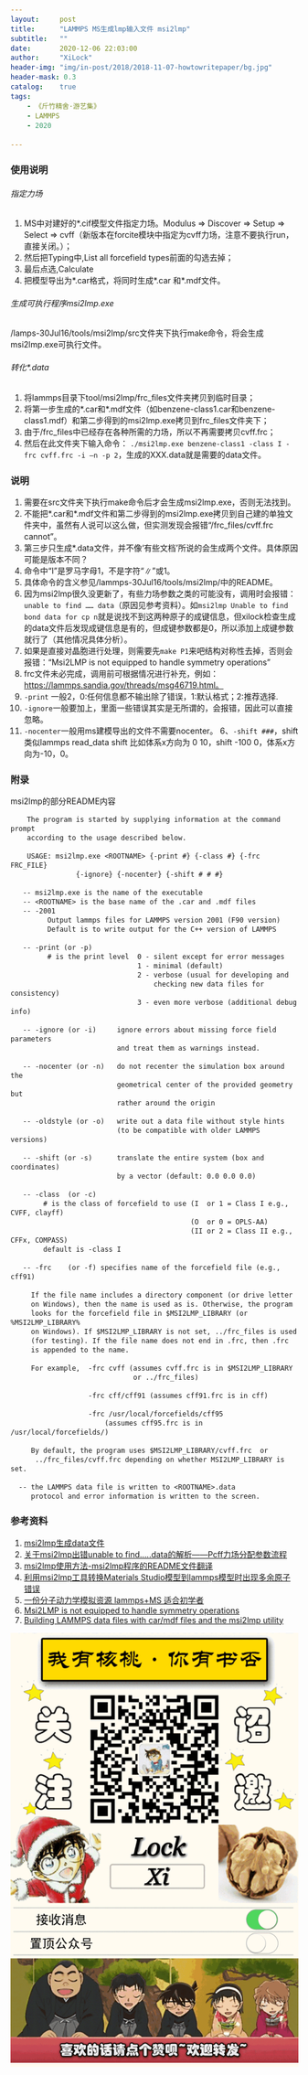 ```yaml
---
layout:     post
title:      "LAMMPS MS生成lmp输入文件 msi2lmp"
subtitle:   ""
date:       2020-12-06 22:03:00
author:     "XiLock"
header-img: "img/in-post/2018/2018-11-07-howtowritepaper/bg.jpg"
header-mask: 0.3
catalog:    true
tags:
    - 《斤竹精舍·游艺集》
    - LAMMPS
    - 2020

---
```


### 使用说明
###### 指定力场 
1. MS中对建好的*.cif模型文件指定力场。Modulus => Discover => Setup => Select => cvff（新版本在forcite模块中指定为cvff力场，注意不要执行run，直接关闭。）；
1. 然后把Typing中,List all forcefield types前面的勾选去掉；
1. 最后点选,Calculate 
1. 把模型导出为*.car格式，将同时生成*.car 和*.mdf文件。 

###### 生成可执行程序msi2lmp.exe 
/lamps-30Jul16/tools/msi2lmp/src文件夹下执行make命令，将会生成msi2lmp.exe可执行文件。

###### 转化*.data 
1. 将lammps目录下tool/msi2lmp/frc_files文件夹拷贝到临时目录；
1. 将第一步生成的*.car和*.mdf文件（如benzene-class1.car和benzene-class1.mdf）和第二步得到的msi2lmp.exe拷贝到frc_files文件夹下；
1. 由于/frc_files中已经存在各种所需的力场，所以不再需要拷贝cvff.frc；
1. 然后在此文件夹下输入命令： `./msi2lmp.exe benzene-class1 -class I -frc cvff.frc -i –n -p 2`，生成的XXX.data就是需要的data文件。 

### 说明
1. 需要在src文件夹下执行make命令后才会生成msi2lmp.exe，否则无法找到。 
1. 不能把*.car和*.mdf文件和第二步得到的msi2lmp.exe拷贝到自己建的单独文件夹中，虽然有人说可以这么做，但实测发现会报错“/frc_files/cvff.frc cannot”。 
1. 第三步只生成*.data文件，并不像‘有些文档’所说的会生成两个文件。具体原因可能是版本不同？
1. 命令中“I”是罗马字母1，不是字符“$\|$”或1。 
1. 具体命令的含义参见/lammps-30Jul16/tools/msi2lmp/中的README。 
1. 因为msi2lmp很久没更新了，有些力场参数之类的可能没有，调用时会报错：`unable to find …… data`（原因见参考资料）。如`msi2lmp Unable to find bond data for cp n`就是说找不到这两种原子的成键信息，但xilock检查生成的data文件后发现成键信息是有的，但成键参数都是0，所以添加上成键参数就行了（其他情况具体分析）。
1. 如果是直接对晶胞进行处理，则需要先`make P1`来吧结构对称性去掉，否则会报错：“Msi2LMP is not equipped to handle symmetry operations”
1. frc文件未必完成，调用前可根据情况进行补充，例如：https://lammps.sandia.gov/threads/msg46719.html。
1. `-print` 一般2，0:任何信息都不输出除了错误，1:默认格式；2:推荐选择.
1. `-ignore`一般要加上，里面一些错误其实是无所谓的，会报错，因此可以直接忽略。
1. `-nocenter`一般用ms建模导出的文件不需要nocenter。
6、`-shift ###`，shift 类似lammps read_data shift 比如体系x方向为 0 10，shift -100 0，体系x方向为-10，0。


### 附录
msi2lmp的部分README内容
```
    The program is started by supplying information at the command prompt
    according to the usage described below.  

    USAGE: msi2lmp.exe <ROOTNAME> {-print #} {-class #} {-frc FRC_FILE}
                {-ignore} {-nocenter} {-shift # # #}

   -- msi2lmp.exe is the name of the executable
   -- <ROOTNAME> is the base name of the .car and .mdf files
   -- -2001
         Output lammps files for LAMMPS version 2001 (F90 version)
         Default is to write output for the C++ version of LAMMPS

   -- -print (or -p)
         # is the print level  0 - silent except for error messages
                               1 - minimal (default)
                               2 - verbose (usual for developing and
                                   checking new data files for consistency)
                               3 - even more verbose (additional debug info)

   -- -ignore (or -i)     ignore errors about missing force field parameters
                          and treat them as warnings instead.

   -- -nocenter (or -n)   do not recenter the simulation box around the
                          geometrical center of the provided geometry but
                          rather around the origin

   -- -oldstyle (or -o)   write out a data file without style hints
                          (to be compatible with older LAMMPS versions)

   -- -shift (or -s)      translate the entire system (box and coordinates)
                          by a vector (default: 0.0 0.0 0.0)

   -- -class  (or -c)
        # is the class of forcefield to use (I  or 1 = Class I e.g., CVFF, clayff)
                                            (O  or 0 = OPLS-AA)
                                            (II or 2 = Class II e.g., CFFx, COMPASS)
        default is -class I

   -- -frc    (or -f) specifies name of the forcefield file (e.g., cff91)
 
     If the file name includes a directory component (or drive letter 
     on Windows), then the name is used as is. Otherwise, the program
     looks for the forcefield file in $MSI2LMP_LIBRARY (or %MSI2LMP_LIBRARY%
     on Windows). If $MSI2LMP_LIBRARY is not set, ../frc_files is used
     (for testing). If the file name does not end in .frc, then .frc
     is appended to the name.

     For example,  -frc cvff (assumes cvff.frc is in $MSI2LMP_LIBRARY
                              or ../frc_files)

                   -frc cff/cff91 (assumes cff91.frc is in cff)

                   -frc /usr/local/forcefields/cff95
                       (assumes cff95.frc is in /usr/local/forcefields/)

     By default, the program uses $MSI2LMP_LIBRARY/cvff.frc  or
      ../frc_files/cvff.frc depending on whether MSI2LMP_LIBRARY is set.

  -- the LAMMPS data file is written to <ROOTNAME>.data
     protocol and error information is written to the screen.
```

### 参考资料
1. [msi2lmp生成data文件](https://wenku.baidu.com/view/4c764dbb03d276a20029bd64783e0912a2167c2e.html?re=view)
1. [关于msi2lmp出错unable to find…..data的解析——Pcff力场分配参数流程](https://www.shehunotes.cn/?p=226#opennewwindow)
1. [msi2lmp使用方法-msi2lmp程序的README文件翻译](https://www.shehunotes.cn/?p=190)
1. [利用msi2lmp工具转换Materials Studio模型到lammps模型时出现多余原子错误](https://www.shehunotes.cn/?p=166)
1. [一份分子动力学模拟资源 lammps+MS 适合初学者](https://wenku.baidu.com/view/6739580602020740be1e9b27?pcf=2&bfetype=new)
1. [Msi2LMP is not equipped to handle symmetry operations](http://muchong.com/html/201707/4566649.html)
1. [Building LAMMPS data files with car/mdf files and the msi2lmp utility](https://lammps.sandia.gov/workshops/Feb10/Jeff_Greathouse/msi2lmp.pdf)


![](/img/wc-tail.GIF)
